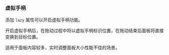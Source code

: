 ### 虚拟手柄

添加 `lazy` 属性可以开启虚拟手柄功能。

开启虚拟手柄后，在拖动过程中将以虚拟手柄标识位置，在拖动结束后面板将直接变换到目标位置。

适用于面板内容较多，实时调整面板大小性能不佳的场景。
